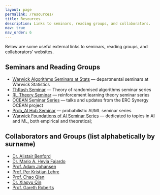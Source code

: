 ```yaml
---
layout: page
permalink: /resources/
title: Resources
description: Links to seminars, reading groups, and collaborators.
nav: true
nav_order: 6
---
```


Below are some useful external links to seminars, reading groups, and collaborators' websites.

## Seminars and Reading Groups

- [Warwick Algorithms Seminars at Stats](https://warwick.ac.uk/fac/sci/statistics/news/algorithms-seminars/) — departmental seminars at Warwick Statistics
- [ThRash Seminar](https://thrash-seminars.github.io/) — Theory of randomised algorithms seminar series
- [RL Theory Seminar](https://sites.google.com/view/rltheoryseminars/home) — reinforcement learning theory seminar series
- [OCEAN Seminar Series](https://oceanerc.com/) — talks and updates from the ERC Synergy OCEAN project
- [Prob_AI Hub Seminar](https://probaiseminar.notion.site/) — probabilistic AI/ML seminar series
- [Warwick Foundations of AI Seminar Series](https://faiseminarswarwick.github.io/) — dedicated to topics in AI and ML, both empirical and theoretical; 

## Collaborators and Groups (list alphabetically by surname)

- [Dr. Alistair Benford](https://www.alistairbenford.com/)
- [Dr. Mario A. Hevia Fajardo](https://mhevia.com/)
- [Prof. Adam Johansen](https://warwick.ac.uk/fac/sci/statistics/staff/academic-research/johansen/)
- [Prof. Per Kristian Lehre](https://pklehre.github.io/EC-Theory-UoB/Lehre/)
- [Prof. Chao Qian](https://www.lamda.nju.edu.cn/qianc/)
- [Dr. Xiaoyu Qin](https://chengcheng-qin.github.io/)
- [Prof. Gareth Roberts](https://warwick.ac.uk/fac/sci/statistics/staff/academic-research/roberts/)


